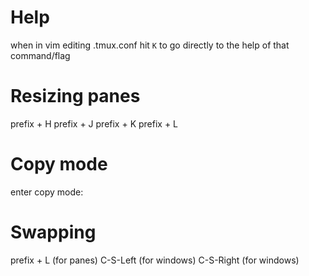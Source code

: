 # Help

when in vim editing .tmux.conf hit `K` to go directly to the help of that command/flag

# Resizing panes

prefix + H
prefix + J
prefix + K
prefix + L

# Copy mode

enter copy mode: 

# Swapping 

prefix + L (for panes)
C-S-Left (for windows)
C-S-Right (for windows)
